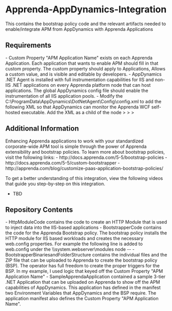 <h1>Apprenda-AppDynamics-Integration</h1>

This contains the bootstrap policy code and the relevant artifacts needed to enable/integrate APM from AppDynamics with Apprenda Applications

<h2>Requirements</h2>
- Custom Property "APM Application Name" exists on each Apprenda Application. Each application that wants to enable APM should fill in that custom property. The custom property should apply to Applications, Allows a custom value, and is visible and editable by developers.
- AppDynamics .NET Agent is installed with full instrumentation capabilities for IIS and non-IIS .NET applications on every Apprenda platform node that can host applications. The global AppDynamics config file should enable the instrumentation of all IIS application pools.
- Modify the C:\ProgramData\AppDynamics\DotNetAgent\Config\config.xml to add the following XML so that AppDynamics can monitor the Apprenda WCF self-hosted executable. Add the XML as a child of the <app-agents> node
>    <standalone-applications>
>        <standalone-application executable="Apprenda.WCFServiceHost.exe"><tier name="Web Services"/></standalone-application>
>    </standalone-applications>

<h2>Additional Information</h2>
Enhancing Apprenda applications to work with your standardized corporate-wide APM tool is simple through the power of Apprenda extensibility and bootstrap policies. To learn more about bootstrap policies, visit the following links:
- http://docs.apprenda.com/5-5/bootstrap-policies
- http://docs.apprenda.com/5-5/custom-bootstrapper
- http://apprenda.com/blog/customize-paas-application-bootstrap-policies/

To get a better understanding of this integration, view the following videos that guide you step-by-step on this integration.
- TBD

<h2>Repository Contents</h2>
- HttpModuleCode contains the code to create an HTTP Module that is used to inject data into the IIS-based applications
- BootstrapperCode contains the code for the Apprenda Bootstrap policy. The bootstrap policy installs the HTTP module for IIS based workloads and creates the necessary web.config properties. For example the following line is added to web.config under the \\system.webserver\modules node
-- <add name="AppDynamicsHttpModule" type="AppDynamics.AppDynamicsHttpModule, AppDynamicsHttpModule" />
- BootstrapperBinariesandFolderStructure contains the individual files and the ZIP file that can be uploaded to Apprenda to create the bootstrap policy (BSP). The operator has full freedom to create the proper triggers for the BSP. In my example, I used logic that keyed off the Custom Property "APM Application Name"
- SampleApprendaApplication contained a sample 3-tier .NET Application that can be uploaded on Apprenda to show off the APM capabilities of AppDynamics. This application has defined in the manifest two Environment Variables that AppDynamics and the BSP require. The application manifest also defines the Custom Property "APM Application Name".